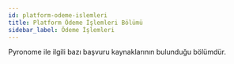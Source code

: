 ```yaml
---
id: platform-odeme-islemleri
title: Platform Ödeme İşlemleri Bölümü
sidebar_label: Ödeme İşlemleri
---
```


<a id="aHeaderMenuAnchor" data-header-menu="Docs"></a>

Pyronome ile ilgili bazı başvuru kaynaklarının bulunduğu bölümdür.